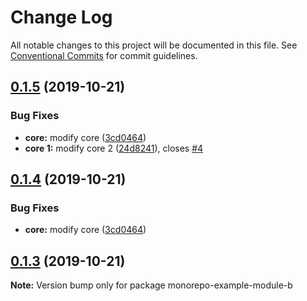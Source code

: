 # Change Log

All notable changes to this project will be documented in this file.
See [Conventional Commits](https://conventionalcommits.org) for commit guidelines.

## [0.1.5](https://github.com/binglingwy/lerna-test/compare/v0.1.2...v0.1.5) (2019-10-21)


### Bug Fixes

* **core:** modify core ([3cd0464](https://github.com/binglingwy/lerna-test/commit/3cd0464b3c339a634c2a4b7df06931850d8642dc))
* **core 1:** modify core 2 ([24d8241](https://github.com/binglingwy/lerna-test/commit/24d824152d3e3603adb448dd208666dbd9dfb37c)), closes [#4](https://github.com/binglingwy/lerna-test/issues/4)





## [0.1.4](https://github.com/binglingwy/lerna-test/compare/v0.1.2...v0.1.4) (2019-10-21)


### Bug Fixes

* **core:** modify core ([3cd0464](https://github.com/binglingwy/lerna-test/commit/3cd0464b3c339a634c2a4b7df06931850d8642dc))





## [0.1.3](https://github.com/binglingwy/lerna-test/compare/v0.1.2...v0.1.3) (2019-10-21)

**Note:** Version bump only for package monorepo-example-module-b
